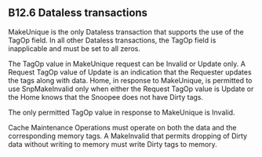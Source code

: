 ## B12.6 Dataless transactions

MakeUnique is the only Dataless transaction that supports the use of the TagOp field. In all other Dataless transactions, the TagOp field is inapplicable and must be set to all zeros.

The TagOp value in MakeUnique request can be Invalid or Update only. A Request TagOp value of Update is an indication that the Requester updates the tags along with data. Home, in response to MakeUnique, is permitted to use SnpMakeInvalid only when either the Request TagOp value is Update or the Home knows that the Snoopee does not have Dirty tags.

The only permitted TagOp value in response to MakeUnique is Invalid.

Cache Maintenance Operations must operate on both the data and the corresponding memory tags. A MakeInvalid that permits dropping of Dirty data without writing to memory must write Dirty tags to memory.
